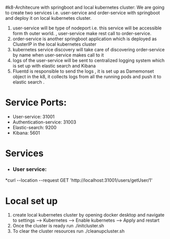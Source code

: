#k8-Architecure with springboot and local kubernetes cluster:
We are going to create two services i.e. user-service and order-service with springboot and deploy it on local kubernetes cluster.
1. user-service will be type of nodeport  i.e. this service will be accessible form th outer world.
, user-service make rest call to order-service.  
2. order-service is another springboot application which is deployed as ClusterIP in the local kubernetes cluster
3. kubernetes service discovery will take care of discovering order-service by name when user-service makes call to it
4. logs of the user-service will be sent to centralized logging system which is set up with elastic search and Kibana
5. Fluentd is responsible to send the logs , it is set up as Damemonset object in the k8, it collects logs
from all the running pods and push it to elastic search .


# Service Ports:

- User-service: 31001
- Authentication-service: 31003
- Elastic-search: 9200
- Kibana: 5601


# Services

- ### User service:

*curl --location --request GET 'http://localhost:31001/users/getUser/1'

# Local set up
1. create local kubernetes cluster by opening docker desktop and navigate to settings --> Kubernetes --> Enable kubernetes --> Apply and restart
2. Once the cluster is ready run ./initcluster.sh
3. To clear the cluster resources run ./cleanupcluster.sh
